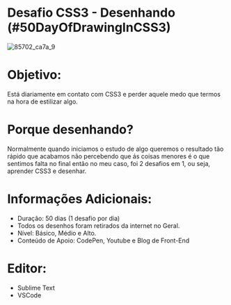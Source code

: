 # Desafio CSS3 - Desenhando (#50DayOfDrawingInCSS3)
![85702_ca7a_9](https://user-images.githubusercontent.com/48417347/62843522-c18bfc00-bc90-11e9-9a13-f71807063789.jpg)
 

# Objetivo:
Está diariamente em contato com CSS3 e perder aquele medo que termos na hora de estilizar algo.

# Porque desenhando?
Normalmente quando iniciamos o estudo de algo queremos o resultado tão rápido que acabamos não percebendo que ás coisas menores é o que sentimos falta no final então no meu caso, foi 2 desafios em 1, ou seja, aprender CSS3 e desenhar.

# Informações Adicionais:
- Duração: 50 dias (1 desafio por dia) 
- Todos os desenhos foram retirados da internet no Geral. 
- Nível: Básico, Médio e Alto. 
- Conteúdo de Apoio: CodePen, Youtube e Blog de Front-End 

# Editor:
- Sublime Text 
- VSCode

 
